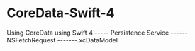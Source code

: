 # CoreData-Swift-4
Using CoreData using Swift 4 ----- Persistence Service ------ NSFetchRequest -------.xcDataModel
